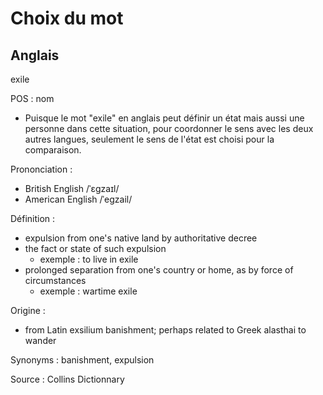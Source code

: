 # Choix du mot

## Anglais
exile

POS : nom
- Puisque le mot "exile" en anglais peut définir un état mais aussi une personne dans cette situation, pour coordonner le sens avec les deux autres langues, seulement le sens de l'état est choisi pour la comparaison.

Prononciation :
- British English /ˈɛɡzaɪl/
- American English /ˈeɡzail/

Définition :
- expulsion from one's native land by authoritative decree
- the fact or state of such expulsion 
	- exemple : to live in exile
- prolonged separation from one's country or home, as by force of circumstances
	- exemple : wartime exile

Origine :
- from Latin exsilium banishment; perhaps related to Greek alasthai to wander

Synonyms : banishment, expulsion

Source : Collins Dictionnary
